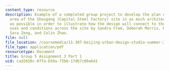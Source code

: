 ```yaml
---
content_type: resource
description: Example of a completed group project to develop the plan of the upper
  area of the Shougang (Capital Steel Factory) site in as much architectural detail
  as possible in order to illustrate how the design will connect to the different
  uses and conditions across the site by Sandra Frem, Deborah Morris, Pamela Ritchot,
  Sara Zeng, and Colin Zhao.
file: null
file_location: /coursemedia/11-307-beijing-urban-design-studio-summer-2008/cad2650c07fab59a75b017db7c00a641_group5_assn3_1.pdf
file_type: application/pdf
resourcetype: Document
title: Group 5 Assignment 3 Part 1
uid: cad2650c-07fa-b59a-75b0-17db7c00a641
---
```

